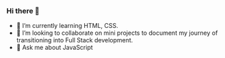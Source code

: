 ### Hi there 👋

<!--
**rao-deepthi/rao-deepthi** is a ✨ _special_ ✨ repository because its `README.md` (this file) appears on your GitHub profile.

Here are some ideas to get you started:
-->
<!-- - 🔭 I’m currently working on ... -->
- 🌱 I’m currently learning HTML, CSS.
- 👯 I’m looking to collaborate on mini projects to document my journey of transitioning into Full Stack development.
- 💬 Ask me about JavaScript
<!-- - 📫 How to reach me: ... 
- 😄 Pronouns: ...
- ⚡ Fun fact: ...
- 🤔 I’m looking for help with 
-->
